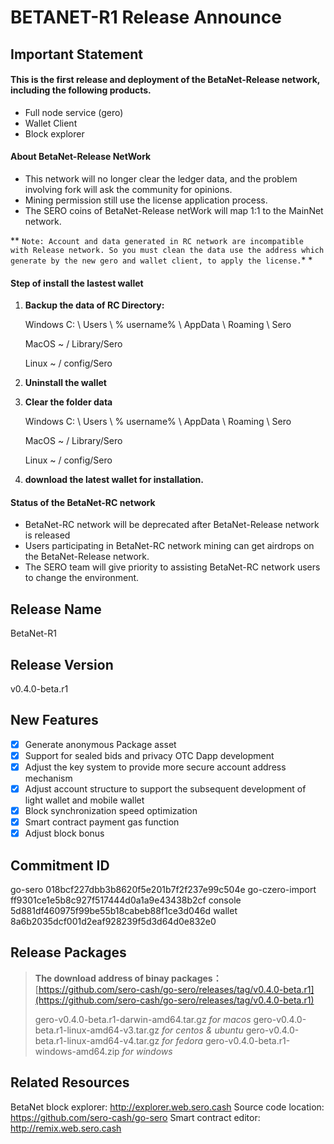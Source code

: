 # BETANET-R1 Release Announce

## Important Statement

#### This is the first release and deployment of the BetaNet-Release network, including the following products.

* Full node service (gero)
* Wallet Client
* Block explorer

#### About BetaNet-Release NetWork

- This network will no longer clear the ledger data, and the problem involving fork will ask the community for opinions.
- Mining permission still use the license application process.
- The SERO coins of BetaNet-Release netWork will map 1:1 to the MainNet network.

** `Note: Account and data generated in RC network are incompatible with Release network. So you must clean the data use the address which generate by the new gero and wallet client, to apply the license.`* *

#### Step of install the lastest wallet

1. **Backup the data of RC Directory:**

   Windows C: \ Users \ % username% \  AppData \ Roaming \ Sero

   MacOS ~ / Library/Sero

   Linux ~ / config/Sero

2. **Uninstall the wallet**

3. **Clear the folder data**

   Windows C: \ Users \ % username%  \ AppData \ Roaming \ Sero

   MacOS ~ / Library/Sero

   Linux ~ / config/Sero

4. **download the latest wallet for installation.**

#### Status of the BetaNet-RC network

* BetaNet-RC network will be deprecated after BetaNet-Release network is released
* Users participating in BetaNet-RC network mining can get airdrops on the BetaNet-Release network.
* The SERO team will give priority to assisting BetaNet-RC network users to change the environment.

## Release Name

BetaNet-R1

## Release Version

v0.4.0-beta.r1

## New Features

- [x] Generate anonymous Package asset
- [x] Support for sealed bids and privacy OTC Dapp development
- [x] Adjust the key system to provide more secure account address mechanism
- [x] Adjust account structure to support the  subsequent development of light wallet and mobile wallet
- [x] Block synchronization speed optimization
- [x] Smart contract payment gas function
- [x] Adjust block bonus

## Commitment ID

go-sero 018bcf227dbb3b8620f5e201b7f2f237e99c504e
go-czero-import ff9301ce1e5b8c927f517444d0a1a9e43438b2cf
console 5d881df460975f99be55b18cabeb88f1ce3d046d
wallet 8a6b2035dcf001d2eaf928239f5d3d64d0e832e0

## Release Packages

> **The download address of binay packages：**
> [https://github.com/sero-cash/go-sero/releases/tag/v0.4.0-beta.r1](https://github.com/sero-cash/go-sero/releases/tag/v0.4.0-beta.r1)
>
> gero-v0.4.0-beta.r1-darwin-amd64.tar.gz _for macos_
> gero-v0.4.0-beta.r1-linux-amd64-v3.tar.gz  _for centos & ubuntu_
> gero-v0.4.0-beta.r1-linux-amd64-v4.tar.gz  _for fedora_
> gero-v0.4.0-beta.r1-windows-amd64.zip _for windows_

## Related Resources

BetaNet block explorer: http://explorer.web.sero.cash
Source code location: https://github.com/sero-cash/go-sero
Smart contract editor: http://remix.web.sero.cash